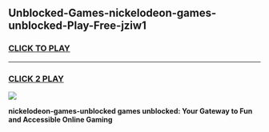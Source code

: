 
## Unblocked-Games-nickelodeon-games-unblocked-Play-Free-jziw1
<h3>
<a href="https://premium76.site?title=nickelodeon-games-unblocked&ref=18A">CLICK TO PLAY</a></h3>
<hr>

<h3>
<a href="https://premium76.site?title=nickelodeon-games-unblocked&ref=18A">CLICK 2 PLAY</a>
  
</h3>

<a href="https://premium76.site?title=nickelodeon-games-unblocked&ref=18A"><img src="https://clearcache.store/games.png"></a>


**nickelodeon-games-unblocked games unblocked: Your Gateway to Fun and Accessible Online Gaming**
